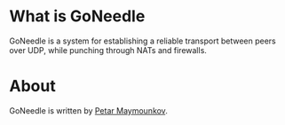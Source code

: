 # What is GoNeedle

GoNeedle is a system for establishing a reliable transport between peers over UDP,
while punching through NATs and firewalls.

# About

GoNeedle is written by [Petar Maymounkov](http://pdos.csail.mit.edu/~petar/). 
